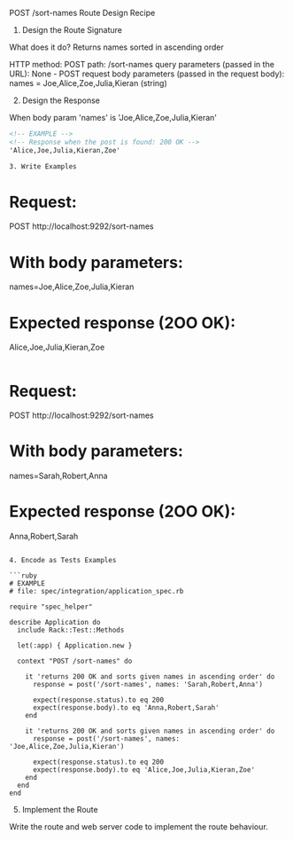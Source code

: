 POST /sort-names Route Design Recipe

1. Design the Route Signature

What does it do?
Returns names sorted in ascending order

HTTP method: POST
path: /sort-names
query parameters (passed in the URL):
  None - POST request
body parameters (passed in the request body):
  names = Joe,Alice,Zoe,Julia,Kieran (string)

2. Design the Response

When body param 'names' is 'Joe,Alice,Zoe,Julia,Kieran'
```html
<!-- EXAMPLE -->
<!-- Response when the post is found: 200 OK -->
'Alice,Joe,Julia,Kieran,Zoe'

3. Write Examples

```
# Request:
POST http://localhost:9292/sort-names

# With body parameters:
names=Joe,Alice,Zoe,Julia,Kieran

# Expected response (2OO OK):
Alice,Joe,Julia,Kieran,Zoe

```

```
# Request:
POST http://localhost:9292/sort-names

# With body parameters:
names=Sarah,Robert,Anna

# Expected response (2OO OK):
Anna,Robert,Sarah

```

4. Encode as Tests Examples

```ruby
# EXAMPLE
# file: spec/integration/application_spec.rb

require "spec_helper"

describe Application do
  include Rack::Test::Methods

  let(:app) { Application.new }

  context "POST /sort-names" do
    
    it 'returns 200 OK and sorts given names in ascending order' do
      response = post('/sort-names', names: 'Sarah,Robert,Anna')

      expect(response.status).to eq 200
      expect(response.body).to eq 'Anna,Robert,Sarah'
    end
    
    it 'returns 200 OK and sorts given names in ascending order' do
      response = post('/sort-names', names: 'Joe,Alice,Zoe,Julia,Kieran')

      expect(response.status).to eq 200
      expect(response.body).to eq 'Alice,Joe,Julia,Kieran,Zoe'
    end
  end
end
```

5. Implement the Route

Write the route and web server code to implement the route behaviour.
